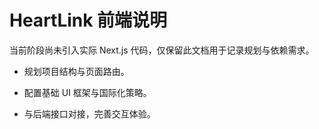 <!-- 模块说明: HeartLink 前端占位文档，解释目录定位与后续计划。 -->
<!-- 行级注释: 一级标题表明本文档关注前端。 -->
# HeartLink 前端说明

<!-- 行级注释: 段落描述当前状态。 -->
当前阶段尚未引入实际 Next.js 代码，仅保留此文档用于记录规划与依赖需求。

<!-- 行级注释: 列表说明预期工作项。 -->
<!-- 行级注释: 列表项描述结构规划工作。 -->
- 规划项目结构与页面路由。
<!-- 行级注释: 列表项描述 UI 计划。 -->
- 配置基础 UI 框架与国际化策略。
<!-- 行级注释: 列表项描述接口对接。 -->
- 与后端接口对接，完善交互体验。

